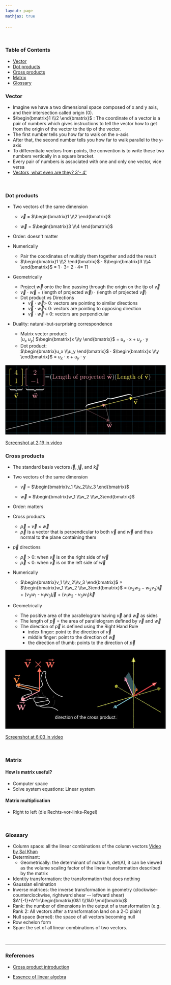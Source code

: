 ```yaml
---
layout: page
mathjax: true

---
```


<br>

### Table of Contents
- [Vector](#vector)
- [Dot products](#dot-products)
- [Cross products](#cross-products)
- [Matrix](#matrix)
- [Glossary](#glossary)


### Vector
  * Imagine we have a two dimensional space composed of x and y axis, and their intersection called origin (0).
  * $\begin{bmatrix}1 \\\2 \end{bmatrix}$ : The coordinate of a vector is a pair of numbers which gives instructions to tell the vector how to get from the origin of the vector to the tip of the vector.
  * The first number tells you how far to walk on the x-axis
  * After that, the second number tells you how far to walk parallel to the y-axis
  * To differentiate vectors from points, the convention is to write these two numbers vertically in a square bracket.
  * Every pair of numbers is associated with one and only one vector, vice versa
  * [Vectors, what even are they? 3'- 4'](https://www.youtube.com/watch?v=fNk_zzaMoSs&list=PLZHQObOWTQDPD3MizzM2xVFitgF8hE_ab)

<br>

### Dot products
 * Two vectors of the same dimension
   * $\vec{v}$ =  $\begin{bmatrix}1 \\\2 \end{bmatrix}$

   * $\vec{w}$  = $\begin{bmatrix}3 \\\4 \end{bmatrix}$
 * Order: doesn't matter
 * Numerically
   * Pair the coordinates of multiply them together and add the result
   * $\begin{bmatrix}1 \\\2 \end{bmatrix}$ $\cdot$  $\begin{bmatrix}3 \\\4 \end{bmatrix}$ =  1 $\cdot$  3+ 2 $\cdot$ 4= 11

 * Geometrically
   * Project $\vec{w}$ onto the line passing through the origin on the tip of $\vec{v}$  
   * $\vec{v}$ $\cdot$ $\vec{w}$  =  (length of projected  $\vec{w}$) $\cdot$ (length of projected  $\vec{v}$)
   * Dot product vs Directions
     *  $\vec{v}$ $\cdot$ $\vec{w}$> 0: vectors are pointing to similar directions
     *  $\vec{v}$ $\cdot$ $\vec{w}$< 0: vectors are pointing to opposing direction
     * $\vec{v}$ $\cdot$ $\vec{w}$ = 0: vectors are perpendicular

 * Duality: natural-but-surprising correspondence
   * Matrix vector product:  
     [$u_x$ $u_y$] $\begin{bmatrix}x \\\y \end{bmatrix}$ = $u_x$ $\cdot$ x + $u_y$ $\cdot$ y
   * Dot product:   
     $\begin{bmatrix}u_x \\\u_y \end{bmatrix}$ $\cdot$ $\begin{bmatrix}x \\\y \end{bmatrix}$ = $u_x$ $\cdot$ x + $u_y$ $\cdot$ y

![dot product projection](../src/image/dotproduct.png)  

[Screenshot at 2:19 in video](https://www.youtube.com/watch?v=LyGKycYT2v0&list=PLZHQObOWTQDPD3MizzM2xVFitgF8hE_ab&index=9)
<br>

### Cross products
 * The standard basis vectors $\vec{i}$, $\vec{j}$, and $\vec{k}$
 * Two vectors of the same dimension
   * $\vec{v}$ =  $\begin{bmatrix}v_1 \\\v_2\\\v_3 \end{bmatrix}$

   * $\vec{w}$ = $\begin{bmatrix}w_1 \\\w_2 \\\w_3\end{bmatrix}$
 * Order: matters
 * Cross products
   *  $\vec{p}$ = $\vec{v}$ $\times$ $\vec{w}$
    *  $\vec{p}$ is a vector that is perpendicular to both $\vec{v}$ and $\vec{w}$  and thus normal to the plane containing them

 * $\vec{p}$ directions
   *  $\vec{p}$ > 0: when $\vec{v}$ is on the right side of $\vec{w}$
   *  $\vec{p}$ < 0: when $\vec{v}$ is on the left side of $\vec{w}$

 * Numerically
   * $\begin{bmatrix}v_1 \\\v_2\\\v_3 \end{bmatrix}$  $\times$ $\begin{bmatrix}w_1 \\\w_2 \\\w_3\end{bmatrix}$ = ($v_2w_3 -w_2v_3)\vec{i}$ + ($v_3w_1$ - $v_1w_3)\vec{j}$ + ($v_1w_2$ - $v_3w_1)\vec{k}$

 * Geometrically
   * The positive area of the parallelogram having $\vec{v}$ and $\vec{w}$ as sides
   * The length of $\vec{p}$ = the area of parallelogram defined by $\vec{v}$ and  $\vec{w}$
   * The direction of $\vec{p}$ is defined using the Right Hand Rule
      * index finger: point to the direction of $\vec{v}$
      * middle finger: point to the direction of $\vec{w}$
      * the direction of thumb: points to the direction of $\vec{p}$

![cross product projection](../src/image/crossproduct.png)  

[Screenshot at 6:03 in video](https://www.youtube.com/watch?v=eu6i7WJeinw&list=PLZHQObOWTQDPD3MizzM2xVFitgF8hE_ab&index=10)


<br>

### Matrix
#### How is matrix useful?
 * Computer space
 * Solve system equations: Linear system
#### Matrix multiplication
 * Right to left (die Rechts-vor-links-Regel)

<br>

### Glossary
 * Column space: all the linear combinations of the column vectors [Video by Sal Khan](https://www.khanacademy.org/math/linear-algebra/vectors-and-spaces/null-column-space/v/column-space-of-a-matrix)
 * Determinant:
   * Geometrically: the determinant of matrix A, det(A), it can be viewed as the volume scaling factor of the linear transformation described by the matrix
 * Identity transformation: the transformation that does nothing
 * Gaussian elimination
 * Inverse matrices: the inverse transformation in geometry (clockwise-counterclockwise, rightward shear -- leftward shear)
 $A^{-1}*A^1=\begin{bmatrix}0&1 \\\1&0 \end{bmatrix}$
 * Rank: the number of dimensions in the output of a transformation (e.g. Rank 2: All vectors after a transformation land on a 2-D plain)
 * Null space (kernel): the space of all vectors becoming null  
 * Row echelon form
 * Span: the set of all linear combinations of two vectors.  

 <br>

---
 ### References
  * [Cross product introduction](https://www.khanacademy.org/math/linear-algebra/vectors-and-spaces/dot-cross-products/v/linear-algebra-cross-product-introduction)

  * [Essence of linear algebra](https://www.youtube.com/watch?v=fNk_zzaMoSs&list=PLZHQObOWTQDPD3MizzM2xVFitgF8hE_ab)
